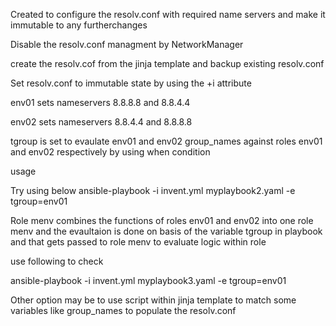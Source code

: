 Created to configure the resolv.conf with required name servers and make it immutable to any furtherchanges

Disable the resolv.conf managment by NetworkManager

create the resolv.cof from the jinja template and backup existing resolv.conf

Set resolv.conf to immutable state by using the +i attribute

env01 sets nameservers 8.8.8.8 and 8.8.4.4

env02 sets nameservers 8.8.4.4 and 8.8.8.8

tgroup is set to evaulate env01 and env02 group_names against roles env01 and env02 respectively by using when condition

usage

Try using below 
ansible-playbook -i invent.yml myplaybook2.yaml -e tgroup=env01


Role menv combines the functions of roles env01 and env02 into one role menv and the evaultaion is done on basis of the variable tgroup in playbook and that gets passed to role menv to evaluate logic within role 

use following to check

ansible-playbook -i invent.yml myplaybook3.yaml -e tgroup=env01

Other option may be to use script within jinja template to match some variables like group_names to populate the resolv.conf


